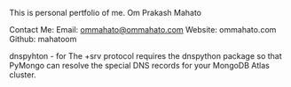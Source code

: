 This is personal pertfolio of me.
Om Prakash Mahato


Contact Me:
Email: ommahato@ommahato.com
Website: ommahato.com
Github: mahatoom






dnspyhton - for The +srv protocol requires the dnspython package so that PyMongo can resolve the special DNS records for your MongoDB Atlas cluster.